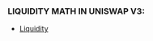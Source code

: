 ### LIQUIDITY MATH IN UNISWAP V3:
- [Liquidity](https://atiselsts.github.io/pdfs/uniswap-v3-liquidity-math.pdf)
